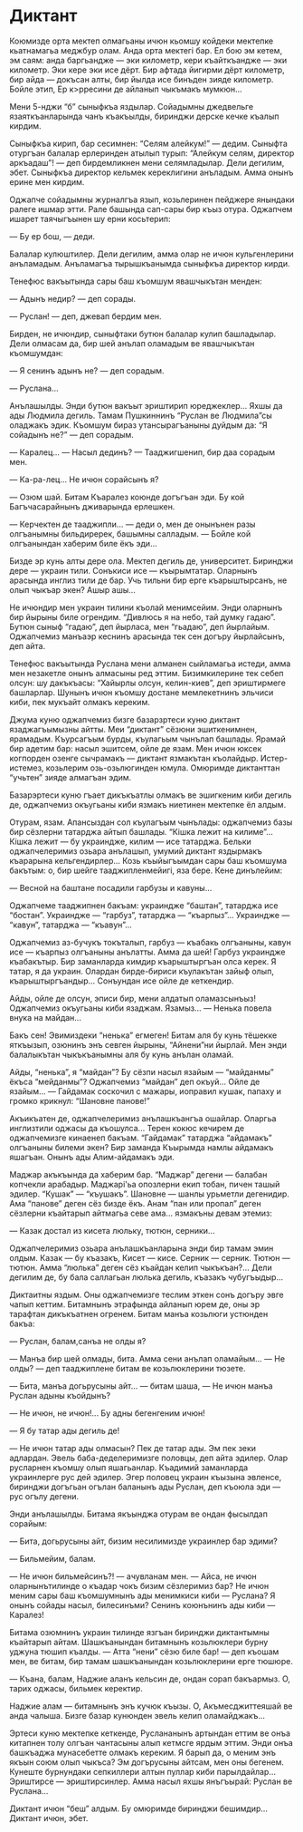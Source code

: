 # Диктант

Коюмизде орта мектеп олмагьаны ичюн кьомшу койдеки мектепке кьатнамагьа меджбур олам.
Анда орта мектегі бар.
Ел бою эм кетем, эм саям: анда баргьандже — эки километр, кери къайткъандже — эки километр.
Эки кере эки исе дёрт.
Бир афтада йигирми дёрт километр, бир айда — докъсан алты, бир йылда исе бинъден зияде километр.
Бойле этип, Ер к>рресини де айланып чыкъмакъ мумкюн...

Мени 5-нджи “б” сыныфкъа яздылар.
Сойадымны джедвельге язаяткъанларында чанъ къакъылды, биринджи дерске кечке къалып кирдим.

Сыныфкъа кирип, бар сесимнен: “Селям алейкум!” — дедим.
Сыныфта отургъан балалар ерлеринден атылып турып: “Алейкум селям, директор аркъадаш”!
— деп бирдемликнен мени селямладылар.
Дели дегилим, эбет.
Сыныфкъа директор кельмек кереклигини анъладым.
Амма онынъ ерине мен кирдим.

Оджапче сойадымны журналгъа язып, козьлеринен пейджере янындаки ралеге ишмар этти.
Рале башында сап-сары бир къыз отура.
Оджапчем ишарет таячыгъынен шу ерни косьтерип:

— Бу ер бош, — деди.

Балалар кулюштилер.
Дели дегилим, амма олар не ичюн кульгенлерини анъламадым.
Анъламагъа тырышкъанымда сыныфкъа директор кирди.

Тенефюс вакъытында сары баш къомшум явашчыкътан менден:

— Адынъ недир?
— деп сорады.

— Руслан!
— деп, джевап бердим мен.

Бирден, не ичюндир, сыныфтаки бутюн балалар кулип башладылар.
Дели олмасам да, бир шей анълап оламадым ве явашчыкътан къомшумдан:

— Я сенинъ адынъ не?
— деп сорадым.

— Руслана...

Анълашылды.
Энди бутюн вакъыт эриштирип юреджеклер...
Яхшы да ады Людмила дегиль.
Тамам Пушкиннинъ “Руслан ве Людмила”сы оладжакъ эдик.
Къомшум бираз утансырагъаныны дуйдым да:
“Я сойадынъ не?” — деп сорадым.

— Каралец...
— Насыл дединъ?
— Тааджигшенип, бир даа сорадым мен.

— Ка-ра-лец...
Не ичюн сорайсынъ я?

— Озюм шай.
Битам Къаралез коюнде догъгъан эди.
Бу кой Багъчасарайнынъ дживарында ерлешкен.

— Керчектен де тааджипли...
— деди о, мен де онынънен разы олгъанымны бильдиререк, башымны салладым.
— Бойле кой олгъанындан хаберим биле ёкъ эди...

Бизде эр кунь алты дере ола.
Мектеп дегиль де, университет.
Биринджи дере — украин тили.
Сонъкиси исе — къырымтатар.
Оларнынъ арасында инглиз тили де бар.
Учь тильни бир ерге къарыштырсанъ, не олып чыкъар экен?
Ашыр ашы...

Не ичюндир мен украин тилини къолай менимсейим.
Энди оларнынъ бир йырыны биле огрендим.
“Дивлюсь я на небо, тай думку гадаю”.
Бутюн сыныф “гадаю”, деп йырласа, мен “гьадаю”, деп йырлайым.
Оджапчемиз манъаэр кеснинъ арасында тек сен догъру йырлайсынъ, деп айта.

Тенефюс вакъытында Руслана мени алманен сыйламагьа истеди, амма мен незакетле онынъ алмасыны ред эттим.
Бизимкилерине тек себеп олсун: шу дакъкъасы: “Хайырлы олсун, келин-киев”, деп эриштирмеге башларлар.
Шунынъ ичюн къомшу достане мемлекетнинъ эльчиси киби, пек мукъайт олмакъ кереким.

Джума куню оджапчемиз бизге базарзртеси куню диктант язаджагъымызны айтты.
Меи “диктант” сёзюни эшиткенимнен, ярамадым.
Къурсагъым бурды, къулагьым чынълап башлады.
Ярамай бир адетим бар: насыл эшитсем, ойле де язам.
Мен ичюн юксек когпорден озенге сычрамакъ — диктант язмакътан къолайдыр.
Истер-истемез, козьлерим озь-озьлюгинден юмула.
Омюримде диктанттан “учьтен” зияде алмагъан эдим.

Базарэртеси куню гъает дикъкъатлы олмакъ ве эшигкеним киби дегиль де, оджапчемиз окъугьаны киби язмакъ ниетинен мектепке ёл алдым.

Отурам, язам.
Апансыздан сол къулагъым чынълады: оджапчемиз базы бир сёзлерни татарджа айтып башлады.
“Кішка лежит на килиме”...
Кішка лежит — бу украиндже, килим — исе татарджа.
Бельки оджапчелеримиз озьара анълашып, умумий диктант яздырмакъ къарарына кельгендирлер...
Козь къыйыгъымдан сары баш къомшума бакътым: о, бир шейге тааджипленмейигі, яза бере.
Кене динълейим:

— Весной на баштане посадили гарбузы и кавуны...

Оджапчеме тааджипнен бакъам: украиндже “баштан”, татарджа исе “бостан”.
Украиндже — “гарбуз”, татарджа — “къарпыз”...
Украиндже — “кавун”, татарджа — “къавун”...

Оджапчемиз аз-бучукъ токъталып, гарбуз — къабакь олгъаныны, кавун исе — къарпыз олгъаныны анълатты.
Амма да шей!
Гарбуз украиндже къабакътыр.
Бир заманларда кимдир къарыштыргъан олса керек.
Я татар, я да украин.
Олардан бирде-бириси къулакътан зайыф олып, къарыштыргъандыр...
Сонъундан исе ойле де кеткендир.

Айды, ойле де олсун, эписи бир, мени алдатып оламазсынъыз!
Оджапчемиз окъугьаны киби язаджам.
Язамыз...
— Ненька повела внука на майдан...

Бакъ сен!
Эвимиздеки “ненька” егмеген!
Битам аля бу кунь тёшекке яткъызып, озюнинъ энъ севген йырыны, “Айнени”ни йырлай.
Мен энди балалыкътан чыкъкъанымны аля бу кунь анълан оламай.

Айды, “ненька”, я “майдан”?
Бу сёзпи насыл язайым — “майданмы” ёкъса “мейданмы”?
Оджапчемиз “майдан” деп окъуй...
Ойле де язайым...
— Гайдамак соскочил с мажары, иоправил кушак, папаху и громко крикнул: “Шановне панове!”

Акъикъатен де, оджапчелеримиз анълашкъангъа ошайлар.
Оларгьа инглизтили оджасы да къошулса...
Терен кокюс кечирем де оджапчемизге кинаенеп бакъам.
“Гайдамак” татарджа “айдамакъ” олгъаныны билеми экен?
Бир заманда Къырымда намлы айдамакъ яшагъан.
Онынъ ады Алим-айдамакъ эди.

Маджар акъкъында да хаберим бар.
“Маджар” дегени — балабан копчекли арабадыр.
Маджарі'ьа опозлерни екип тобан, пичен ташый эдилер.
“Кушак” — “къушакъ”.
Шановне — шанлы урьметли дегенидир.
Ама “панове” деген сёз бизде ёкъ.
Анам “пан или пропал” деген сёзлерни къайтарып айтмагьа севе ама... язмакъны девам этемиз:

— Казак достал из кисета люльку, тютюн, серники...

Оджапчелеримиз озьара анълашкъанларына энди бир тамам эмин олдым.
Казак — бу къазакъ, Кисет — кисе.
Серник — серник.
Тютюн — тютюн.
Амма “люлька” деген сёз къайдан келип чыкъкъан?...
Дели дегилим де, бу бала саллагьан люлька дегиль, къазакъ чубугъыдыр...

Диктаитны яздым.
Оны оджапчемизге теслим эткен сонъ догъру эвге чапып кеттим.
Битамнынъ этрафында айланып юрем де, оны эр тарафтан дикъкъатнен огренем.
Битам манъа козьлюги устюнден бакъа:

— Руслан, балам,санъа не олды я?

— Манъа бир шей олмады, бита.
Амма сени анълап оламайым...
— Не олды?
— деп тааджиплене битам ве козьлюклерини тюзете.

— Бита, манъа догьрусыны айт...
— битам шаша, — Не ичюн манъа Руслан адыны къойдынъ?

— Не ичюн, не ичюн!...
Бу адны бегенгеним ичюн!

— Я бу татар ады дегиль де!

— Не ичюн татар ады олмасын?
Пек де татар ады.
Эм пек зеки адлардан.
Эвель баба-деделеримизге половцы, деп айта эдилер.
Олар русларнен къомшу олып яшагьанлар.
Къадимий заманларда украинлерге рус дей эдилер.
Эгер половец украин къызына эвленсе, биринджи догъгьан огълан баланынъ ады Руслан, деп къоюла эди — рус огълу дегени.

Энди анълашылды.
Битама якъынджа отурам ве ондан фысылдап сорайым:

— Бита, догьрусыны айт, бизим несилимизде украинлер бар эдими?

— Бильмейим, балам.

— Не ичюн бильмейсинъ?!
— ачувланам мен.
— Айса, не ичюн оларнынътилинде о къадар чокъ бизим сёзлеримиз бар?
Не ичюн меним сары баш къомшумнынъ ады менимкиси киби — Руслана?
Я онынъ сойады насыл, билесинъми?
Сенинъ коюнънинъ ады киби — Каралез!

Битама озюмнинъ украин тилинде язгъан биринджи диктантымны къайтарып айтам.
Шашкъанындан битамнынъ козьлюклери бурну уджуна тюшип къалды.
— Атта “нени” сёзю биле бар!
— деп къошам мен, ве битам, бир тамам шашкъанындан козьлюклерини ерге тюшюре.

— Къана, балам, Наджие аланъ кельсин де, ондан сорап бакъармыз.
О, тарих оджасы, бильмек керектир.

Наджие алам — битамнынъ энъ кучюк къызы.
О, Акъмесджиттеяшай ве анда чалыша.
Бизге базар кунюнден эвель келип оламайджакъ...

Эртеси куню мектепке кеткенде, Руслананынъ артындан еттим ве онъа китапнен толу олгъан чантасыны алып кетмсге ярдым эттим.
Энди онъа башкъаджа мунасебетте олмакъ кереким.
Я барып да, о меним энъ якъын союм олып чыкъса?
Эм догърусыны айтсам, мен оны бегенем.
Кунеште бурнундаки сепкиллери алтын пуллар киби парылдайлар...
Эриштирсе — эриштирсинлер.
Амма насыл яхшы янъгъырай: Руслан ве Руслана...

Диктант ичюн “беш” алдым.
Бу омюримде биринджи бешимдир...
Диктант ичюн, эбет.
